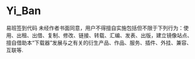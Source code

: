 # Yi_Ban
易班签到代码
未经作者书面同意，用户不得擅自实施包括但不限于下列行为：使用、出租、出借、复制、修改、链接、转载、汇编、发表、出版，建立镜像站点、擅自借助本“下载器”发展与之有关的衍生产品、作品、服务、插件、外挂、兼容、互联等.
